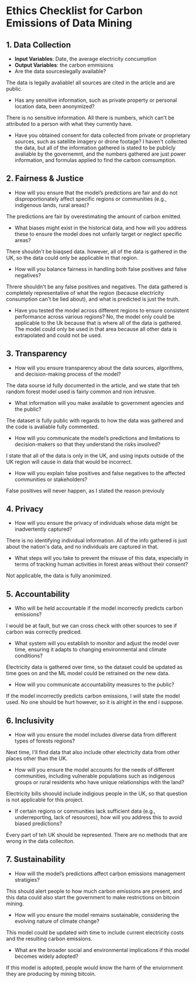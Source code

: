 # Ethics Checklist for Carbon Emissions of Data Mining

## 1. Data Collection
- **Input Variables**: Date, the average electricity concumption
- **Output Variables**: the carbon emmisions
- Are the data sourceslegally available?

The data is legally avaliable! all sources are cited in the article and are public.
- Has any sensitive information, such as private property or personal location data, been anonymized?

There is no sensitive information. All there is numbers, which can't be attributed to a person with what they currently have.
- Have you obtained consent for data collected from private or proprietary sources, such as satellite imagery or drone footage?
I haven't collected the data, but all of the information gathered is stated to be publicly avaliable by the governemnt, and the numbers gathered are just power information, and formulas applied to find the carbon comsumption.

## 2. Fairness & Justice
- How will you ensure that the model’s predictions are fair and do not disproportionately affect specific regions or communities (e.g., indigenous lands, rural areas)?

The predictions are fair by overestimating the amount of carbon emitted. 
- What biases might exist in the historical data, and how will you address these to ensure the model does not unfairly target or neglect specific areas?

There shouldn't be biaqsed data. however, all of the data is gathered in the UK, so the data could only be applicable in that region.
- How will you balance fairness in handling both false positives and false negatives?

Threre shouldn't be any false positives and negatives. The data gathered is completely representative of what the region (because electricity consumption can't be lied about), and what is predicted is just the truth.
- Have you tested the model across different regions to ensure consistent performance across various regions?
No, the model only could be applicable to the Uk because that is where all of the data is gathered. The model could only be used in that area because all other data is extrapolated and could not be used.

## 3. Transparency
- How will you ensure transparency about the data sources, algorithms, and decision-making process of the model?

The data sourse id fully documented in the article, and we state that teh random forest model used is fairly common and non intrusive.
- What information will you make available to government agencies and the public?

The dataset is fully public with regards to how the data was gathered and the code is avaliable fully commented.
- How will you communicate the model’s predictions and limitations to decision-makers so that they understand the risks involved?

I state that all of the data is only in the UK, and using inputs outside of the UK region will cause in data that would be incorrect.
- How will you explain false positives and false negatives to the affected communities or stakeholders?

False positives will never happen, as I stated the reason previouly

## 4. Privacy
- How will you ensure the privacy of individuals whose data might be inadvertently captured?

There is no identifying individual information. All of the info gathered is just about the nation's data, and no individuals are captured in that.
- What steps will you take to prevent the misuse of this data, especially in terms of tracking human activities in forest areas without their consent?

Not applicable, the data is fully anonimized.


## 5. Accountability
- Who will be held accountable if the model incorrectly predicts carbon emissions?

I would be at fault, but we can cross check with other sources to see if carbon was correctly prediced.
- What system will you establish to monitor and adjust the model over time, ensuring it adapts to changing environmental and climate conditions?

Electricity data is gathered over time, so the dataset could be updated as time goes on and the ML model could be retrained on the new data.
- How will you communicate accountability measures to the public?

If the model incorrectly predicts carbon emissions, I will state the model used. No one should be hurt however, so it is alright in the end i suppose.

## 6. Inclusivity
- How will you ensure the model includes diverse data from different types of forests regions?

Next time, I'll find data that also include other electricity data from other places other than the UK.
- How will you ensure the model accounts for the needs of different communities, including vulnerable populations such as indigenous groups or rural residents who have unique relationships with the land?

Electricity bills shoould include indigious people in the UK, so that question is not applicable for this project.
- If certain regions or communities lack sufficient data (e.g., underreporting, lack of resources), how will you address this to avoid biased predictions?

Every part of teh UK should be represented. There are no methods that are wrong in the data colleciton.

## 7. Sustainability
- How will the model’s predictions affect carbon emissions management stratigies?

This should alert people to how much carbon emissions are present, and this data could also start the government to make restrictions on bitcoin mining.
- How will you ensure the model remains sustainable, considering the evolving nature of climate change?

This model could be updated with time to include current electricity costs and the resulting carbon emissions.
- What are the broader social and environmental implications if this model becomes widely adopted?

If this model is adopted, people would know the harm of the enviornment they are producing by mining bitcoin.

